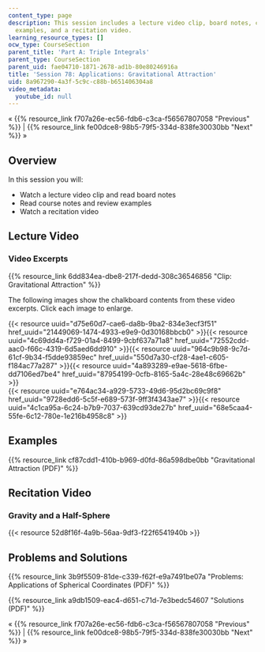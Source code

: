```yaml
---
content_type: page
description: This session includes a lecture video clip, board notes, course notes,
  examples, and a recitation video.
learning_resource_types: []
ocw_type: CourseSection
parent_title: 'Part A: Triple Integrals'
parent_type: CourseSection
parent_uid: fae04710-1871-2678-ad1b-80e80246916a
title: 'Session 78: Applications: Gravitational Attraction'
uid: 8a967290-4a3f-5c9c-c88b-b651406304a8
video_metadata:
  youtube_id: null
---
```


« {{% resource_link f707a26e-ec56-fdb6-c3ca-f56567807058 "Previous" %}} | {{% resource_link fe00dce8-98b5-79f5-334d-838fe30030bb "Next" %}} »

Overview
--------

In this session you will:

*   Watch a lecture video clip and read board notes
*   Read course notes and review examples
*   Watch a recitation video

Lecture Video
-------------

### Video Excerpts

{{% resource_link 6dd834ea-dbe8-217f-dedd-308c36546856 "Clip: Gravitational Attraction" %}}

The following images show the chalkboard contents from these video excerpts. Click each image to enlarge.

{{< resource uuid="d75e60d7-cae6-da8b-9ba2-834e3ecf3f51" href_uuid="21449069-1474-4933-e9e9-0d30168bbcb0" >}}{{< resource uuid="4c69dd4a-f729-01a4-8499-9cbf637a71a8" href_uuid="72552cdd-aac0-f66c-4319-6d5aed6dd910" >}}{{< resource uuid="964c9b98-9c7d-61cf-9b34-f5dde93859ec" href_uuid="550d7a30-cf28-4ae1-c605-f184ac77a287" >}}{{< resource uuid="4a893289-e9ae-5618-6fbe-dd7106ed7be4" href_uuid="87954199-0cfb-8165-5a4c-28e48c69662b" >}}  
{{< resource uuid="e764ac34-a929-5733-49d6-95d2bc69c9f8" href_uuid="9728edd6-5c5f-e689-573f-9ff3f4343ae7" >}}{{< resource uuid="4c1ca95a-6c24-b7b9-7037-639cd93de27b" href_uuid="68e5caa4-55fe-6c12-780e-1e216b4958c8" >}}

Examples
--------

{{% resource_link cf87cdd1-410b-b969-d0fd-86a598dbe0bb "Gravitational Attraction (PDF)" %}}

Recitation Video
----------------

### Gravity and a Half-Sphere

{{< resource 52d8f16f-4a9b-56aa-9df3-f22f6541940b >}}

Problems and Solutions
----------------------

{{% resource_link 3b9f5509-81de-c339-f62f-e9a7491be07a "Problems: Applications of Spherical Coordinates (PDF)" %}}

{{% resource_link a9db1509-eac4-d651-c71d-7e3bedc54607 "Solutions (PDF)" %}}

« {{% resource_link f707a26e-ec56-fdb6-c3ca-f56567807058 "Previous" %}} | {{% resource_link fe00dce8-98b5-79f5-334d-838fe30030bb "Next" %}} »